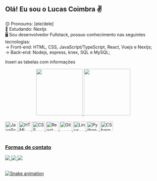 ## Olá! Eu sou o Lucas Coimbra ✌️

😊 Pronoums: [ele/dele] <br/>
📜 Estudando: Nextjs <br/>
🖥️ Sou desenvolvedor Fullstack, possuo conhecimento nas seguintes tecnologias: <br/>
        -> Front-end: HTML, CSS, JavaScript/TypeScript, React, Vuejs e Nextjs; <br/> 
        -> Back-end: Nodejs, express, knex, SQL e MySQL; <br/>
        
Inseri as tabelas com informações
<div align="center">
  <a href="https://github.com/LucasCoimbrax">
  <img height="150em" src="https://github-readme-stats.vercel.app/api?username=LucasCoimbrax&show_icons=true&theme=radical&include_all_commits=true&count_private=true"/>
  <img height="150em" src="https://github-readme-stats.vercel.app/api/top-langs/?username=LucasCoimbrax&layout=compact&langs_count=7&theme=radical"/>
</div>

<!--Tecnologias aprendidas-->
<div style="display: inline_block"><br/>
    <img aling="center" alt="JavaScript" height="30" width="40" src="https://cdn.jsdelivr.net/gh/devicons/devicon/icons/javascript/javascript-original.svg"/>
    <img aling="center" alt="HTML" height="30" width="40" src="https://cdn.jsdelivr.net/gh/devicons/devicon/icons/html5/html5-original-wordmark.svg"/>
    <img aling="center" alt="CSS" height="30" width="40" src="https://cdn.jsdelivr.net/gh/devicons/devicon/icons/css3/css3-original.svg"/>
    <img aling="center" alt="React" height="30" width="40" src="https://cdn.jsdelivr.net/gh/devicons/devicon/icons/react/react-original.svg"/>
    <img aling="center" alt="Git" height="30" width="40" src="https://cdn.jsdelivr.net/gh/devicons/devicon/icons/git/git-original.svg"/>
    <img aling="center" alt="Linux" height="30" width="40" src="https://cdn.jsdelivr.net/gh/devicons/devicon/icons/linux/linux-original.svg"/>
    <img aling="center" alt="Python" height="30" width="40" src="https://cdn.jsdelivr.net/gh/devicons/devicon/icons/python/python-original.svg" />
    <img aling="center" alt="CSharp" height="30" width="40" src="https://cdn.jsdelivr.net/gh/devicons/devicon/icons/csharp/csharp-original.svg" />
</div>
<br/>
    
<!--Inseri formas de contato-->
### Formas de contato
<div>
    <a href = "mailto:Lucascoimbralago@gmail.com"><img src="https://img.shields.io/badge/Gmail-D14836?style=for-the-badge&logo=gmail&logoColor=white" target="_blank">
    <a href = "https://www.linkedin.com/in/lucascoimbrarochalago/"><img src="https://img.shields.io/badge/LinkedIn-0077B5?style=for-the-badge&logo=linkedin&logoColor=white" target="_blank">
    <a href = "https://www.instagram.com/coimbralago/"><img src="https://img.shields.io/badge/Instagram-E4405F?style=for-the-badge&logo=instagram&logoColor=white" target = "_blanck">
</div>
<div style="display: inline_block"><br/>
        
<!--JOGO DA COBRINHA COM OS COMMIT's-->
    
![Snake animation](https://github.com/LucasCoimbrax/LucasCoimbrax/blob/output/github-contribution-grid-snake.svg)
        
        
        

